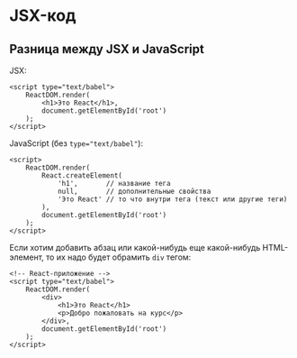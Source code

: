 # JSX-код
## Разница между JSX и JavaScript

JSX:

    <script type="text/babel">
        ReactDOM.render(
            <h1>Это React</h1>,
            document.getElementById('root')
        );
    </script>

JavaScript (без `type="text/babel"`):

    <script>
        ReactDOM.render(
            React.createElement(
                'h1',       // название тега
                null,       // дополнительные свойства
                'Это React' // то что внутри тега (текст или другие теги)
            ),
            document.getElementById('root')
        );
    </script>

Если хотим добавить абзац или какой-нибудь еще какой-нибудь HTML-элемент, то их надо будет обрамить `div` тегом:

    <!-- React-приложение -->
    <script type="text/babel">
        ReactDOM.render(
            <div>
                <h1>Это React</h1>
                <p>Добро пожаловать на курс</p>
            </div>,
            document.getElementById('root')
        );
    </script>
